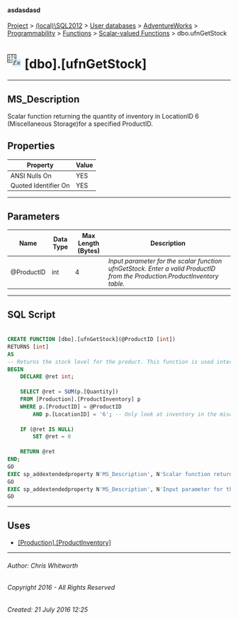 #### asdasdasd

[Project](../../../../../../index.md) > [(local)\\SQL2012](../../../../../index.md) > [User databases](../../../../index.md) > [AdventureWorks](../../../index.md) > [Programmability](../../index.md) > [Functions](../index.md) > [Scalar-valued Functions](Scalar-valued_Functions.md) > dbo.ufnGetStock

# ![Scalar-valued Functions](../../../../../../Images/Function_Scalar32.png) [dbo].[ufnGetStock]

---

## <a name="#description"></a>MS_Description

Scalar function returning the quantity of inventory in LocationID 6 (Miscellaneous Storage)for a specified ProductID.

## <a name="#properties"></a>Properties

| Property | Value |
|---|---|
| ANSI Nulls On | YES |
| Quoted Identifier On | YES |


---

## <a name="#parameters"></a>Parameters

| Name | Data Type | Max Length (Bytes) | Description |
|---|---|---|---|
| @ProductID | int | 4 | _Input parameter for the scalar function ufnGetStock. Enter a valid ProductID from the Production.ProductInventory table._ |


---

## <a name="#sqlscript"></a>SQL Script

```sql

CREATE FUNCTION [dbo].[ufnGetStock](@ProductID [int])
RETURNS [int] 
AS 
-- Returns the stock level for the product. This function is used internally only
BEGIN
    DECLARE @ret int;
    
    SELECT @ret = SUM(p.[Quantity]) 
    FROM [Production].[ProductInventory] p 
    WHERE p.[ProductID] = @ProductID 
        AND p.[LocationID] = '6'; -- Only look at inventory in the misc storage
    
    IF (@ret IS NULL) 
        SET @ret = 0
    
    RETURN @ret
END;
GO
EXEC sp_addextendedproperty N'MS_Description', N'Scalar function returning the quantity of inventory in LocationID 6 (Miscellaneous Storage)for a specified ProductID.', 'SCHEMA', N'dbo', 'FUNCTION', N'ufnGetStock', NULL, NULL
GO
EXEC sp_addextendedproperty N'MS_Description', N'Input parameter for the scalar function ufnGetStock. Enter a valid ProductID from the Production.ProductInventory table.', 'SCHEMA', N'dbo', 'FUNCTION', N'ufnGetStock', 'PARAMETER', N'@ProductID'
GO

```


---

## <a name="#uses"></a>Uses

* [[Production].[ProductInventory]](../../../Tables/ProductInventory.md)


---

###### Author:  Chris Whitworth

###### Copyright 2016 - All Rights Reserved

###### Created: 21 July 2016 12:25

